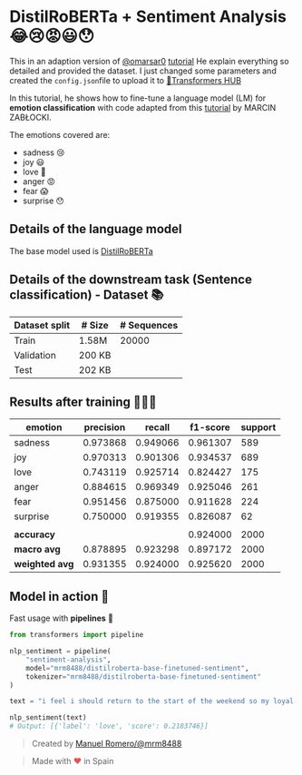 # DistilRoBERTa + Sentiment Analysis 😂😢😡😃😯

This in an adaption version of [@omarsar0](https://twitter.com/omarsar0) [tutorial](https://t.co/WMnATW0Hwf?amp=1)
He explain everything so detailed and provided the dataset. I just changed some parameters and created the ```config.json```file to upload it to [🤗Transformers HUB](https://huggingface.co/) 


In this tutorial, he shows how to fine-tune a language model (LM) for **emotion classification** with code adapted from this [tutorial](https://zablo.net/blog/post/custom-classifier-on-bert-model-guide-polemo2-sentiment-analysis/) by MARCIN ZABŁOCKI. 

The emotions covered are:
 - sadness 😢
 - joy 😃
 - love 🥰
 - anger 😡
 - fear 😱
 - surprise 😯

## Details of the language model
The base model used is [DistilRoBERTa](https://huggingface.co/distilroberta-base)

## Details of the downstream task (Sentence classification) - Dataset 📚

| Dataset split               | # Size | # Sequences |
| ---------------------- | ----- | ------|
|Train                   | 1.58M | 20000
| Validation                | 200 KB |
| Test                      | 202 KB |


## Results after training 🏋️‍♀️🧾

emotion |precision    |recall|  f1-score|   support|
|-------|-------------|------|----------|----------|
|sadness| 0.973868  |0.949066  |0.961307|      589|
|joy   |0.970313  |0.901306  |0.934537|       689|
|love   |0.743119  |0.925714  |0.824427|       175|    
|anger  | 0.884615|  0.969349|  0.925046|       261|      
|fear   |0.951456  |0.875000|  0.911628|       224|      
|surprise|   0.750000|  0.919355|  0.826087|    62|
|         | | | | |
|**accuracy**| | |                  0.924000|      2000|
|**macro avg**|   0.878895|  0.923298|  0.897172|      2000|
|**weighted avg**|   0.931355|  0.924000|  0.925620|      2000|

## Model in action 🔨

Fast usage with **pipelines** 🧪

```python
from transformers import pipeline

nlp_sentiment = pipeline(
    "sentiment-analysis",
    model="mrm8488/distilroberta-base-finetuned-sentiment",
    tokenizer="mrm8488/distilroberta-base-finetuned-sentiment"
)

text = "i feel i should return to the start of the weekend so my loyal readers can get a feeling for things up to this point"

nlp_sentiment(text)
# Output: [{'label': 'love', 'score': 0.2183746}]
```

> Created by [Manuel Romero/@mrm8488](https://twitter.com/mrm8488)

> Made with <span style="color: #e25555;">&hearts;</span> in Spain
